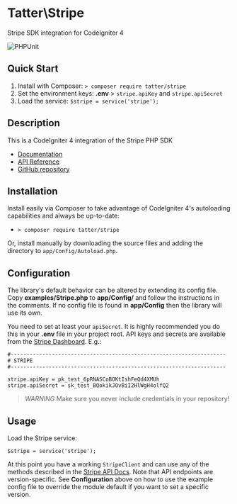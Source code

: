 # Tatter\Stripe
Stripe SDK integration for CodeIgniter 4

![PHPUnit](https://github.com/tattersoftware/codeigniter4-stripe/workflows/PHPUnit/badge.svg)

## Quick Start

1. Install with Composer: `> composer require tatter/stripe`
2. Set the environment keys: **.env** > `stripe.apiKey` and `stripe.apiSecret`
3. Load the service: `$stripe = service('stripe');`

## Description

This is a CodeIgniter 4 integration of the Stripe PHP SDK

* [Documentation](https://stripe.com/docs)
* [API Reference](https://stripe.com/docs/api?lang=php)
* [GitHub repository](https://github.com/stripe/stripe-php)

## Installation

Install easily via Composer to take advantage of CodeIgniter 4's autoloading capabilities
and always be up-to-date:
* `> composer require tatter/stripe`

Or, install manually by downloading the source files and adding the directory to
`app/Config/Autoload.php`.

## Configuration

The library's default behavior can be altered by extending its config file. Copy
**examples/Stripe.php** to **app/Config/** and follow the instructions
in the comments. If no config file is found in **app/Config** then the library will use its own.

You need to set at least your `apiSecret`. It is highly recommended you do this in your **.env**
file in your project root. API keys and secrets are available from the
[Stripe Dashboard](https://dashboard.stripe.com/account/apikeys). E.g.:

```
#--------------------------------------------------------------------
# STRIPE
#--------------------------------------------------------------------

stripe.apiKey = pk_test_6pRNASCoBOKtIshFeQd4XMUh
stripe.apiSecret = sk_test_BQokikJOvBiI2HlWgH4olfQ2
```

> *WARNING* Make sure you never include credentials in your repository!

## Usage

Load the Stripe service:

	$stripe = service('stripe');

At this point you have a working `StripeClient` and can use any of the methods described
in the [Stripe API Docs](https://stripe.com/docs/api?lang=php). Note that API endpoints
are version-specific. See **Configuration** above on how to use the example config file to
override the module default if you want to set a specific version.
